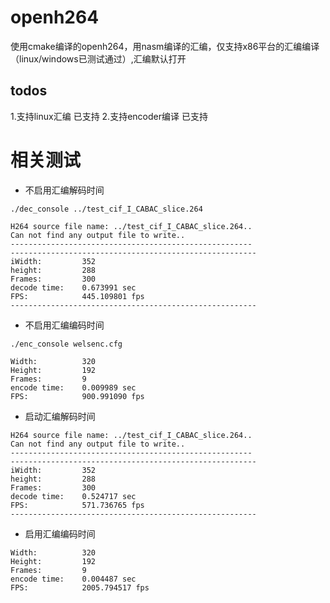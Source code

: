 # openh264
使用cmake编译的openh264，用nasm编译的汇编，仅支持x86平台的汇编编译（linux/windows已测试通过）,汇编默认打开

## todos
1.支持linux汇编    已支持
2.支持encoder编译  已支持


# 相关测试
* 不启用汇编解码时间
```
./dec_console ../test_cif_I_CABAC_slice.264

H264 source file name: ../test_cif_I_CABAC_slice.264..
Can not find any output file to write..
------------------------------------------------------
-------------------------------------------------------
iWidth:         352
height:         288
Frames:         300
decode time:    0.673991 sec
FPS:            445.109801 fps
-------------------------------------------------------
```
* 不启用汇编编码时间  
```
./enc_console welsenc.cfg

Width:          320
Height:         192
Frames:         9
encode time:    0.009989 sec
FPS:            900.991090 fps
```

* 启动汇编解码时间
```
H264 source file name: ../test_cif_I_CABAC_slice.264..
Can not find any output file to write..
------------------------------------------------------
-------------------------------------------------------
iWidth:         352
height:         288
Frames:         300
decode time:    0.524717 sec
FPS:            571.736765 fps
-------------------------------------------------------
```

* 启用汇编编码时间
```
Width:          320
Height:         192
Frames:         9
encode time:    0.004487 sec
FPS:            2005.794517 fps
```